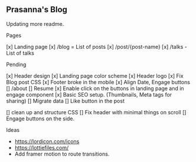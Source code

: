 ## Prasanna's Blog


Updating more readme.


Pages

[x] Landing page
[x] /blog = List of posts
[x] /post/{post-name}
[x] /talks - List of talks

Pending

[x] Header design
[x] Landing page color scheme
[x] Header logo
[x] Fix Blog post CSS
    [x] Footer broke in the mobile
    [x] Align Date, Engage buttons
[] /about
[] Resume
[x] Enable click on the buttons in landing page and in engage component
[x] Basic SEO setup. (Thumbnails, Meta tags for sharing)
[] Migrate data
[] Like button in the post

[] clean up and structure CSS
[] Fix header with minimal things on scroll
[] Engage buttons on the side.


Ideas

* https://lordicon.com/icons
* https://lottiefiles.com/
* Add framer motion to route transitions.
